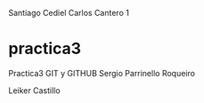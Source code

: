 
Santiago Cediel
Carlos Cantero 1 
# practica3
Practica3 GIT y GITHUB
Sergio Parrinello Roqueiro

Leiker Castillo
